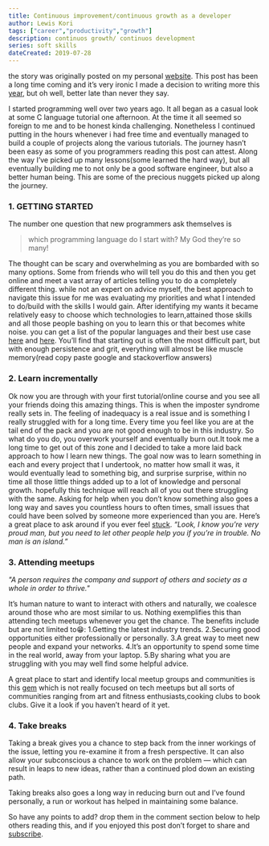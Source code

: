 ```yaml
---
title: Continuous improvement/continuous growth as a developer
author: Lewis Kori
tags: ["career","productivity","growth"]
description: continuos growth/ continuos development
series: soft skills
dateCreated: 2019-07-28
---
```


the story was originally posted on my personal [website](https://lewiskori.com/post/continuous-improvementcontinuous-growth-as-a-developer).
This post has been a long time coming and it’s very ironic I made a decision to writing more this [year](https://lewiskori.com/post/staying-true-to-yourself-in-2019), but oh well, better late than never they say.

I started programming well over two years ago. It all began as a casual look at some C language tutorial one afternoon. At the time it all seemed so foreign to me and to be honest kinda challenging. Nonetheless I continued putting in the hours whenever i had free time and eventually managed to build a couple of projects along the various tutorials. The journey hasn’t been easy as some of you programmers reading this post can attest. Along the way I’ve picked up many lessons(some learned the hard way), but all eventually building me to not only be a good software engineer, but also a better human being. This are some of the precious nuggets picked up along the journey.

### 1. GETTING STARTED

The number one question that new programmers ask themselves is
>which programming language do I start with? My God they’re so many!

The thought can be scary and overwhelming as you are bombarded with so many options. Some from friends who will tell you do this and then you get online and meet a vast array of articles telling you to do a completely different thing. while not an expert on advice myself, the best approach to navigate this issue for me was evaluating my priorities and what I intended to do/build with the skills I would gain. After identifying my wants it became relatively easy to choose which technologies to learn,attained those skills and all those people bashing on you to learn this or that becomes white noise.
you can get a list of the popular languages and their best use case [here](https://medium.com/@CarolPelu/5-popular-programming-languages-and-their-uses-22af241de35b) and [here](https://dev.to/drminnaar/choosing-a-programming-language-493h).
You’ll find that starting out is often the most difficult part, but with enough persistence and grit, everything will almost be like muscle memory(read copy paste google and stackoverflow answers)

### 2. Learn incrementally
Ok now you are through with your first tutorial/online course and you see all your friends doing this amazing things. This is when the imposter syndrome really sets in. The feeling of inadequacy is a real issue and is something I really struggled with for a long time. Every time you feel like you are at the tail end of the pack and you are not good enough to be in this industry. So what do you do, you overwork yourself and eventually burn out.It took me a long time to get out of this zone and I decided to take a more laid back approach to how I learn new things. The goal now was to learn something in each and every project that I undertook, no matter how small it was, it would eventually lead to something big, and surprise surprise, within no time all those little things added up to a lot of knowledge and personal growth. hopefully this technique will reach all of you out there struggling with the same.
Asking for help when you don’t know something also goes a long way and saves you countless hours to often times, small issues that could have been solved by someone more experienced than you are. Here’s a great place to ask around if you ever feel [stuck](https://stackoverflow.com/).
*“Look, I know you’re very proud man, but you need to let other people help you if you’re in trouble. No man is an island.”*
### 3. Attending meetups
*"A person requires the company and support of others and society as a whole in order to thrive."*

It’s human nature to want to interact with others and naturally, we coalesce around those who are most similar to us. Nothing exemplifies this than attending tech meetups whenever you get the chance.
The benefits include but are not limited to😁:
1.Getting the latest industry trends.
2.Securing good opportunities either professionally or personally.
3.A great way to meet new people and expand your networks.
4.It’s an opportunity to spend some time in the real world, away from your laptop.
5.By sharing what you are struggling with you may well find some helpful advice.

A great place to start and identify local meetup groups and communities is this [gem](https://www.meetup.com/) which is not really focused on tech meetups but all sorts of communities ranging from art and fitness enthusiasts,cooking clubs to book clubs. Give it a look if you haven’t heard of it yet.
### 4. Take breaks
Taking a break gives you a chance to step back from the inner workings of the issue, letting you re-examine it from a fresh perspective. It can also allow your subconscious a chance to work on the problem — which can result in leaps to new ideas, rather than a continued plod down an existing path.

Taking breaks also goes a long way in reducing burn out and I’ve found personally, a run or workout has helped in maintaining some balance.


So have any points to add? drop them in the comment section below to help others reading this, and if you enjoyed this post don’t forget to share and [subscribe](https://lewiskori.com/).

